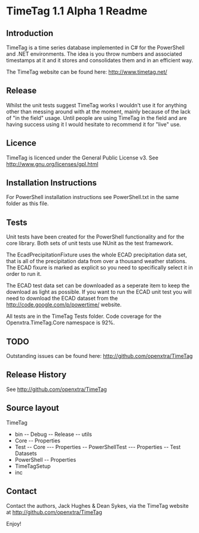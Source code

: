 ﻿TimeTag 1.1 Alpha 1 Readme
==========================

Introduction
------------

TimeTag is a time series database implemented in C# for the PowerShell and .NET environments. The idea is
you throw numbers and associated timestamps at it and it stores and consolidates them and in an efficient way.

The TimeTag website can be found here: http://www.timetag.net/

Release
-------

Whilst the unit tests suggest TimeTag works I wouldn't use it for anything other than messing 
around with at the moment, mainly because of the lack of "in the field" usage. Until people 
are using TimeTag in the field and are having success using it I would hesitate to recommend 
it for "live" use.

Licence
-------

TimeTag is licenced under the General Public License v3. See http://www.gnu.org/licenses/gpl.html

Installation Instructions
-------------------------

For PowerShell installation instructions see PowerShell.txt in the same folder as this file.

Tests
-----

Unit tests have been created for the PowerShell functionality and for the core library. Both sets of unit tests 
use NUnit as the test framework.

The EcadPrecipitationFixture uses the whole ECAD precipitation data set, that is all of the precipitation data
from over a thousand weather stations. The ECAD fixure is marked as explicit so you need to specifically select 
it in order to run it.

The ECAD test data set can be downloaded as a seperate item to keep the download as light as possible. If you want to
run the ECAD unit test you will need to download the ECAD dataset from the http://code.google.com/p/powertime/ 
website.

All tests are in the TimeTag Tests folder. Code coverage for the Openxtra.TimeTag.Core namespace is 92%.

TODO
----

Outstanding issues can be found here: http://github.com/openxtra/TimeTag

Release History
---------------

See http://github.com/openxtra/TimeTag

Source layout
-------------

TimeTag
- bin
-- Debug
-- Release
-- utils
- Core
-- Properties
- Test
-- Core
--- Properties
-- PowerShellTest
--- Properties
-- Test Datasets
- PowerShell
-- Properties
- TimeTagSetup
- inc

Contact
-------

Contact the authors, Jack Hughes & Dean Sykes, via the TimeTag website at http://github.com/openxtra/TimeTag

Enjoy!
